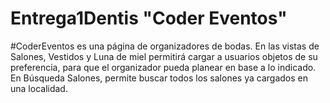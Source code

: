 # Entrega1Dentis "Coder Eventos"

#CoderEventos es una página de organizadores de bodas. En las vistas de Salones, Vestidos y Luna de miel permitirá cargar a usuarios objetos de su preferencia, para que el organizador pueda planear en base a lo indicado. En Búsqueda Salones, permite buscar todos los salones ya cargados en una localidad.

